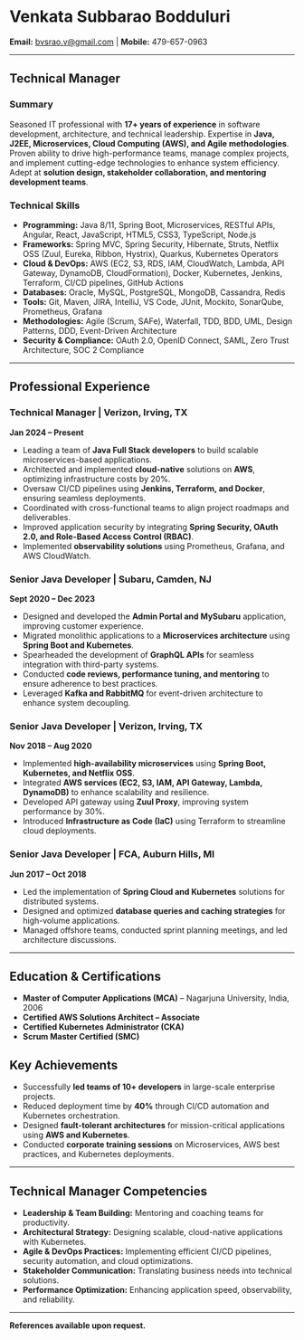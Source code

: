 # Venkata Subbarao Bodduluri

**Email:** bvsrao.v@gmail.com | **Mobile:** 479-657-0963

---

## Technical Manager

### Summary
Seasoned IT professional with **17+ years of experience** in software development, architecture, and technical leadership. Expertise in **Java, J2EE, Microservices, Cloud Computing (AWS), and Agile methodologies**. Proven ability to drive high-performance teams, manage complex projects, and implement cutting-edge technologies to enhance system efficiency. Adept at **solution design, stakeholder collaboration, and mentoring development teams**.

### Technical Skills
- **Programming:** Java 8/11, Spring Boot, Microservices, RESTful APIs, Angular, React, JavaScript, HTML5, CSS3, TypeScript, Node.js
- **Frameworks:** Spring MVC, Spring Security, Hibernate, Struts, Netflix OSS (Zuul, Eureka, Ribbon, Hystrix), Quarkus, Kubernetes Operators
- **Cloud & DevOps:** AWS (EC2, S3, RDS, IAM, CloudWatch, Lambda, API Gateway, DynamoDB, CloudFormation), Docker, Kubernetes, Jenkins, Terraform, CI/CD pipelines, GitHub Actions
- **Databases:** Oracle, MySQL, PostgreSQL, MongoDB, Cassandra, Redis
- **Tools:** Git, Maven, JIRA, IntelliJ, VS Code, JUnit, Mockito, SonarQube, Prometheus, Grafana
- **Methodologies:** Agile (Scrum, SAFe), Waterfall, TDD, BDD, UML, Design Patterns, DDD, Event-Driven Architecture
- **Security & Compliance:** OAuth 2.0, OpenID Connect, SAML, Zero Trust Architecture, SOC 2 Compliance

---

## Professional Experience

### Technical Manager | Verizon, Irving, TX  
**Jan 2024 – Present**
- Leading a team of **Java Full Stack developers** to build scalable microservices-based applications.
- Architected and implemented **cloud-native** solutions on **AWS**, optimizing infrastructure costs by 20%.
- Oversaw CI/CD pipelines using **Jenkins, Terraform, and Docker**, ensuring seamless deployments.
- Coordinated with cross-functional teams to align project roadmaps and deliverables.
- Improved application security by integrating **Spring Security, OAuth 2.0, and Role-Based Access Control (RBAC)**.
- Implemented **observability solutions** using Prometheus, Grafana, and AWS CloudWatch.

### Senior Java Developer | Subaru, Camden, NJ  
**Sept 2020 – Dec 2023**
- Designed and developed the **Admin Portal and MySubaru** application, improving customer experience.
- Migrated monolithic applications to a **Microservices architecture** using **Spring Boot and Kubernetes**.
- Spearheaded the development of **GraphQL APIs** for seamless integration with third-party systems.
- Conducted **code reviews, performance tuning, and mentoring** to ensure adherence to best practices.
- Leveraged **Kafka and RabbitMQ** for event-driven architecture to enhance system decoupling.

### Senior Java Developer | Verizon, Irving, TX  
**Nov 2018 – Aug 2020**
- Implemented **high-availability microservices** using **Spring Boot, Kubernetes, and Netflix OSS**.
- Integrated **AWS services (EC2, S3, IAM, API Gateway, Lambda, DynamoDB)** to enhance scalability and resilience.
- Developed API gateway using **Zuul Proxy**, improving system performance by 30%.
- Introduced **Infrastructure as Code (IaC)** using Terraform to streamline cloud deployments.

### Senior Java Developer | FCA, Auburn Hills, MI  
**Jun 2017 – Oct 2018**
- Led the implementation of **Spring Cloud and Kubernetes** solutions for distributed systems.
- Designed and optimized **database queries and caching strategies** for high-volume applications.
- Managed offshore teams, conducted sprint planning meetings, and led architecture discussions.

---

## Education & Certifications
- **Master of Computer Applications (MCA)** – Nagarjuna University, India, 2006
- **Certified AWS Solutions Architect – Associate**
- **Certified Kubernetes Administrator (CKA)**
- **Scrum Master Certified (SMC)**

## Key Achievements
- Successfully **led teams of 10+ developers** in large-scale enterprise projects.
- Reduced deployment time by **40%** through CI/CD automation and Kubernetes orchestration.
- Designed **fault-tolerant architectures** for mission-critical applications using **AWS and Kubernetes**.
- Conducted **corporate training sessions** on Microservices, AWS best practices, and Kubernetes deployments.

---

## Technical Manager Competencies
- **Leadership & Team Building:** Mentoring and coaching teams for productivity.
- **Architectural Strategy:** Designing scalable, cloud-native applications with Kubernetes.
- **Agile & DevOps Practices:** Implementing efficient CI/CD pipelines, security automation, and cloud optimizations.
- **Stakeholder Communication:** Translating business needs into technical solutions.
- **Performance Optimization:** Enhancing application speed, observability, and reliability.

---

**References available upon request.**
